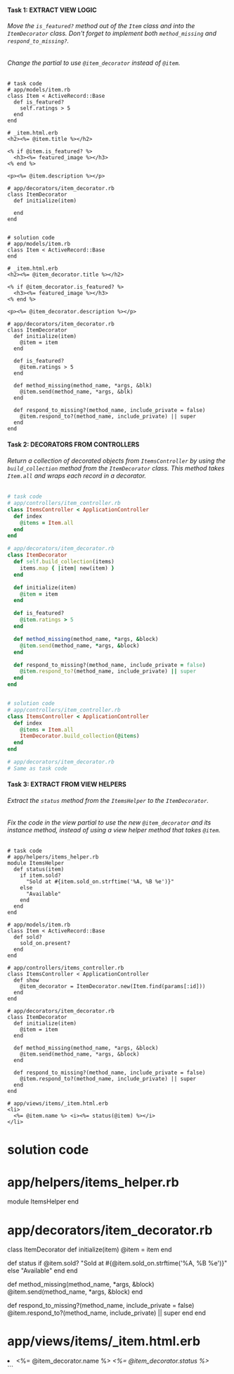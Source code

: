 #### Task 1: EXTRACT VIEW LOGIC
###### Move the `is_featured?` method out of the `Item` class and into the `ItemDecorator` class. Don't forget to implement both `method_missing` and `respond_to_missing?`.
###### Change the partial to use `@item_decorator` instead of `@item`.

```
# task code
# app/models/item.rb
class Item < ActiveRecord::Base
  def is_featured?
    self.ratings > 5
  end
end

# _item.html.erb
<h2><%= @item.title %></h2>

<% if @item.is_featured? %>
  <h3><%= featured_image %></h3>
<% end %>

<p><%= @item.description %></p>

# app/decorators/item_decorator.rb
class ItemDecorator
  def initialize(item)

  end
end


# solution code
# app/models/item.rb
class Item < ActiveRecord::Base
end

# _item.html.erb
<h2><%= @item_decorator.title %></h2>

<% if @item_decorator.is_featured? %>
  <h3><%= featured_image %></h3>
<% end %>

<p><%= @item_decorator.description %></p>

# app/decorators/item_decorator.rb
class ItemDecorator
  def initialize(item)
    @item = item
  end

  def is_featured?
    @item.ratings > 5
  end

  def method_missing(method_name, *args, &blk)
    @item.send(method_name, *args, &blk)
  end

  def respond_to_missing?(method_name, include_private = false)
    @item.respond_to?(method_name, include_private) || super
  end
end
```

#### Task 2: DECORATORS FROM CONTROLLERS
###### Return a collection of decorated objects from `ItemsController` by using the `build_collection` method from the `ItemDecorator` class. This method takes `Item.all` and wraps each record in a decorator.

```ruby
# task code
# app/controllers/item_controller.rb
class ItemsController < ApplicationController
  def index
    @items = Item.all
  end
end

# app/decorators/item_decorator.rb
class ItemDecorator
  def self.build_collection(items)
    items.map { |item| new(item) }
  end

  def initialize(item)
    @item = item
  end

  def is_featured?
    @item.ratings > 5
  end

  def method_missing(method_name, *args, &block)
    @item.send(method_name, *args, &block)
  end

  def respond_to_missing?(method_name, include_private = false)
    @item.respond_to?(method_name, include_private) || super
  end
end


# solution code
# app/controllers/item_controller.rb
class ItemsController < ApplicationController
  def index
    @items = Item.all
    ItemDecorator.build_collection(@items)
  end
end

# app/decorators/item_decorator.rb
# Same as task code
```
#### Task 3: EXTRACT FROM VIEW HELPERS
###### Extract the `status` method from the `ItemsHelper` to the `ItemDecorator`.
###### Fix the code in the view partial to use the new `@item_decorator` and its instance method, instead of using a view helper method that takes `@item`.

```
# task code
# app/helpers/items_helper.rb
module ItemsHelper
  def status(item)
    if item.sold?
      "Sold at #{item.sold_on.strftime('%A, %B %e')}"
    else
      "Available"
    end
  end
end

# app/models/item.rb
class Item < ActiveRecord::Base
  def sold?
    sold_on.present?
  end
end

# app/controllers/items_controller.rb
class ItemsController < ApplicationController
  def show
    @item_decorator = ItemDecorator.new(Item.find(params[:id]))
  end
end

# app/decorators/item_decorator.rb
class ItemDecorator
  def initialize(item)
    @item = item
  end

  def method_missing(method_name, *args, &block)
    @item.send(method_name, *args, &block)
  end

  def respond_to_missing?(method_name, include_private = false)
    @item.respond_to?(method_name, include_private) || super
  end
end

# app/views/items/_item.html.erb
<li>
  <%= @item.name %> <i><%= status(@item) %></i>
</li>
```

# solution code
# app/helpers/items_helper.rb
module ItemsHelper
end

# app/decorators/item_decorator.rb
class ItemDecorator
  def initialize(item)
    @item = item
  end

  def status
    if @item.sold?
      "Sold at #{@item.sold_on.strftime('%A, %B %e')}"
    else
      "Available"
    end
  end

  def method_missing(method_name, *args, &block)
    @item.send(method_name, *args, &block)
  end

  def respond_to_missing?(method_name, include_private = false)
    @item.respond_to?(method_name, include_private) || super
  end
end

# app/views/items/_item.html.erb
<li>
  <%= @item_decorator.name %> <i><%= @item_decorator.status %></i>
</li>
```